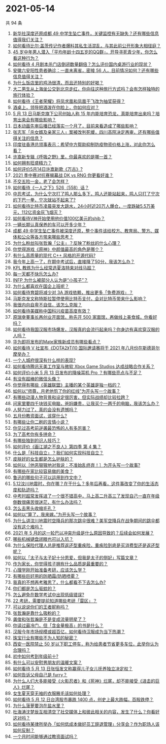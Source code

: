 # 2021-05-14

共 94 条

<!-- BEGIN -->
<!-- 最后更新时间 Fri May 14 2021 10:05:25 GMT+0800 (China Standard Time) -->

1. [新华社深度还原成都 49
   中学生坠亡事件，关键监控有无缺失？还有哪些信息值得我们关注？](https://www.zhihu.com/question/459149724)
2. [如何看待比尔·盖茨传记作者爆料其私生活混乱，与其此前公开形象大相径庭？](https://www.zhihu.com/question/459168945)
3. [45
   岁中年男人潜入「平均年龄十四五岁的QQ群」，开导寻死青少年，你怎么看这种行为？](https://www.zhihu.com/question/458209073)
4. [如何看待 4
   月剧本杀门店倒闭数量翻倍？怎么评价国内桌游行业的现状？](https://www.zhihu.com/question/459180058)
5. [安徽六安阳性患者确诊：一直未离省，密接 56
   人，目前情况如何？还有哪些信息值得关注？](https://www.zhihu.com/question/459216973)
6. [为什么饭店里的鸡汤很清，而且还特别的好喝？](https://www.zhihu.com/question/437783371)
7. [大二男生从上海坐公交到北京走红，你向往这种旅行方式吗？会有怎样独特的旅行体验？](https://www.zhihu.com/question/459203090)
8. [如何看待《王者荣耀》将凤求凰和凤凰于飞改为抽奖获得？](https://www.zhihu.com/question/459185231)
9. [酒桌上，领导把酒泼在你脸上，你如何应对？](https://www.zhihu.com/question/438684200)
10. [5 月 13 日马斯克旗下公司创始人称 15
    年内能培育恐龙，真能培育出来吗？培育出来会有哪些影响？](https://www.zhihu.com/question/459235882)
11. [日本动画先审后播已经落实一个月了，目前来看造成了哪些影响？](https://www.zhihu.com/question/459030813)
12. [张志军「杀女婿及亲家三人」案被改判死缓，四川高院决定再审，还有哪些值得关注的信息？](https://www.zhihu.com/question/459168017)
13. [印度驻香港总领事表示：希望中方帮助抑制防疫物资价格上涨，对此你怎么看？](https://www.zhihu.com/question/459219198)
14. [许嵩新专辑《呼吸之野》里，你最喜欢的是哪一首？](https://www.zhihu.com/question/459313236)
15. [如何拥有旺盛精力？](https://www.zhihu.com/question/21671881)
16. [如何评价5月14日许嵩新歌《万古》?](https://www.zhihu.com/question/459309903)
17. [2021 季中赛对抗赛揭幕战 DK vs RNG 你更看好谁？](https://www.zhihu.com/question/459201355)
18. [不交五险一金，老了会怎样？](https://www.zhihu.com/question/383748418)
19. [如何看待《一人之下》526（558）话？](https://www.zhihu.com/question/459275898)
20. [中忍考试，为什么宁次打了鸣人那么多下，鸣人还能站起来，鸣人只打了宁次的下巴一拳，宁次就站不起来了?](https://www.zhihu.com/question/458394330)
21. [如何看待比特币凌晨突发大跳水，24小时近20万人爆仓，一度跌破5.5万美元，112亿资金灰飞烟灭？](https://www.zhihu.com/question/458814331)
22. [如何看待V神开始使用他价值100亿美元的shib？](https://www.zhihu.com/question/459141863)
23. [一辆长期认真保养的车可以开多少年？](https://www.zhihu.com/question/42018659)
24. [成都 49
    中学生坠亡事件被深度还原，整个事件该给校方、教育局、警方、媒体和公众等各方带来哪些思考？](https://www.zhihu.com/question/459211214)
25. [为什么粉丝叫张哲瀚「公主」？反映了粉丝的什么心理？](https://www.zhihu.com/question/457355329)
26. [你觉得游戏《原神》中颜值最高的角色是哪个？](https://www.zhihu.com/question/459265069)
27. [有什么高质量的现代 C++ 风格的开源代码?](https://www.zhihu.com/question/23153437)
28. [我今年上高一了，在期中考试后，直接降了50分，我该怎么办？](https://www.zhihu.com/question/457399291)
29. [KPL 教练为什么经常选夏洛特来对线马超？](https://www.zhihu.com/question/456202014)
30. [每一天都不快乐怎么办?](https://www.zhihu.com/question/455487375)
31. [INFP 为什么被部分人认为是“小孩子”？](https://www.zhihu.com/question/455026352)
32. [为什么都喜欢在国企上班呢？](https://www.zhihu.com/question/435520812)
33. [如何看待育碧将减少对 3A 游戏依赖，推出更多「免费游戏」？](https://www.zhihu.com/question/459085211)
34. [马斯克发文称特斯拉暂停使用比特币支付，会对比特币带来什么影响？](https://www.zhihu.com/question/459161438)
35. [我很内向自卑不自信，该怎么克服？](https://www.zhihu.com/question/454924026)
36. [如何看待美媒称中国科兴疫苗高度有效？](https://www.zhihu.com/question/459164049)
37. [原瑞幸董事长再创业开面馆，称先开 500
    家面馆，再做线上美食城，你看好吗？](https://www.zhihu.com/question/459077352)
38. [如何看待我国汉服市场爆发，汉服真的会流行起来吗？你身边有喜欢穿汉服的人吗？](https://www.zhihu.com/question/459183624)
39. [华为即将发布的Mate家族新成员有哪些看点？](https://www.zhihu.com/question/459213568)
40. [如何看待 V 社宣布《DOTA2》Ti10 国际邀请赛将于 2021
    年八月份在斯德哥尔摩举办？](https://www.zhihu.com/question/459019776)
41. [一个人城府很深有什么样的表现?](https://www.zhihu.com/question/30478446)
42. [如何看待腾讯天美工作室与微软 Xbox Game Studios
    达成战略合作关系？](https://www.zhihu.com/question/459182008)
43. [如何评价小米 5 月 13 日发布的降噪耳机 Pro
    ？有哪些亮点与不足？](https://www.zhihu.com/question/458684897)
44. [有没有超棒的微信头像？](https://www.zhihu.com/question/432712007)
45. [你觉得有哪些《英雄联盟》主播的某个英雄是独一档的？](https://www.zhihu.com/question/458263223)
46. [如何以“师尊，月老他剪了你的红线”为开头写一个故事？](https://www.zhihu.com/question/444729919)
47. [有哪些动漫人物背景和设定很厉害，但实际战绩却比较拉跨？](https://www.zhihu.com/question/450292431)
48. [问家里要四千块钱买电脑，爸妈嫌贵，让我买个一两千的电脑，我该怎么办？](https://www.zhihu.com/question/438760685)
49. [人努力过了，真的会没有遗憾吗？](https://www.zhihu.com/question/456328273)
50. [五月份教资面试，该穿什么?](https://www.zhihu.com/question/457250431)
51. [有哪些让你二刷的言情小说？](https://www.zhihu.com/question/354691177)
52. [你见过高考前逆袭最恐怖的人有多厉害？](https://www.zhihu.com/question/283917753)
53. [为了高考你有多拼命？](https://www.zhihu.com/question/265601359)
54. [有哪些独到的识人技巧？](https://www.zhihu.com/question/47908341)
55. [如何评价《画江湖之不良人》第四季 第 4 集？](https://www.zhihu.com/question/459183650)
56. [什么是「科技自立」？我们如何实现科技自立？](https://www.zhihu.com/question/458853728)
57. [皮肤好的女生都是怎么护肤的？](https://www.zhihu.com/question/378731108)
58. [如何以［他恶狠狠地对我说：不准始乱终弃！］为开头写一个故事?](https://www.zhihu.com/question/458410036)
59. [有哪些在家比较容易做的美食？](https://www.zhihu.com/question/351273101)
60. [鲁迅的哪些句子可以运用到作文中？](https://www.zhihu.com/question/333279136)
61. [5.12汶川地震时，你在哪？在干什么？多年后再看，这件事改变了你的生活态度和轨迹吗？](https://www.zhihu.com/question/459026072)
62. [中考时超常发挥进了一个很不错高中，马上高二升高三了发现自己一直在年级倒数很痛苦很迷茫，有什么办法吗？](https://www.zhihu.com/question/458421713)
63. [怎么去黑头收缩毛孔？](https://www.zhihu.com/question/24903292)
64. [如何以“算了，我来嫁。”为开头写一个故事？](https://www.zhihu.com/question/453317026)
65. [为什么讲汶川地震时空降兵的那次跳伞很难？美军空降兵在战争期间的跳伞都没有这个难吗？](https://www.zhihu.com/question/35656689)
66. [2021 年 5
    月的这一轮巴以冲突升级是什么原因导致的？后续会如何发展？](https://www.zhihu.com/question/459004922)
67. [哪些机械键盘闭眼也可以入坑？](https://www.zhihu.com/question/380566492)
68. [为什么保险代理人总是推荐返还型重疾险，重疾险到底是买消费型还是返还型呢？](https://www.zhihu.com/question/326513838)
69. [如何以「太子与太子妃十分恩爱，但我是太子的侧妃」写篇文章？](https://www.zhihu.com/question/443793653)
70. [作为家长，你觉得孩子拥有什么品质是最重要的？](https://www.zhihu.com/question/458325713)
71. [心理学刚开始准备考研，应该怎么学？](https://www.zhihu.com/question/458669949)
72. [有哪些巨好用的防晒霜/防晒喷雾？](https://www.zhihu.com/question/268591519)
73. [我真的不想再考雅思了，什么都看不下去怎么办?](https://www.zhihu.com/question/348158667)
74. [你们都是怎么驱蚊的？](https://www.zhihu.com/question/321811888)
75. [怎么避免在数学考试中出现低级错误?](https://www.zhihu.com/question/453348798)
76. [22 考研，需要提前知道哪些考研「雷区」？](https://www.zhihu.com/question/448380449)
77. [可以说说你们的王者昵称吗？](https://www.zhihu.com/question/442206137)
78. [张哲瀚是靠什么吸粉的？](https://www.zhihu.com/question/458902092)
79. [龚俊和张哲瀚是不是变成流量明星了？](https://www.zhihu.com/question/458177200)
80. [你读过最冷门，但「含金量极高」的书是什么？](https://www.zhihu.com/question/438708854)
81. [汉服今年市场规模或超百亿，如何看待汉服成为当下热潮？](https://www.zhihu.com/question/459160852)
82. [珠宝行业有哪些不为人知的秘密？](https://www.zhihu.com/question/59084436)
83. [西安一医院禁止 50
    岁以下职工停车，称为给患者节省更多车位，此举你认为合理吗？](https://www.zhihu.com/question/459024549)
84. [初中如何考到年级前十?](https://www.zhihu.com/question/353434774)
85. [有什么可以安慰男朋友的温暖文案？](https://www.zhihu.com/question/451064358)
86. [如何看待 5 月 13 日张恒发文称赢得儿子女儿抚养独立决定权？](https://www.zhihu.com/question/459149865)
87. [如何告诉父母自己是 furry？](https://www.zhihu.com/question/444555641)
88. [为什么人们大多能接受《火影忍者》和《死神》烂尾，却不能接受《进击的巨人》烂尾？](https://www.zhihu.com/question/453988761)
89. [女生夏天穿无袖的衣服腋毛该如何处理？](https://www.zhihu.com/question/49147353)
90. [如何看待 5 月 12 日台湾股市暴跌 1400
    点，创史上最大跌幅，百股跌停？](https://www.zhihu.com/question/459028790)
91. [为什么菠萝要泡在盐水里？](https://www.zhihu.com/question/441723737)
92. [杜海涛沈梦辰互相清空了社交媒体上和彼此相关的内容，发生了什么？你看好这对吗？](https://www.zhihu.com/question/459091147)
93. [如何看待某律所举办「如何低成本做好员工辞退管理」分享会？作为职场人该如何反制？](https://www.zhihu.com/question/459085788)
94. [一个月时间能够通过教资面试吗？](https://www.zhihu.com/question/450116108)

<!-- END -->
